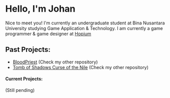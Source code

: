 # Hello, I'm Johan

Nice to meet you! I'm currently an undergraduate student at Bina Nusantara University studying Game Application & Technology. I am currently a game programmer & game designer at [Hopium](https://hopium.itch.io/)

## Past Projects:
- [BloodPriest](https://hopium.itch.io/bloodpriest) (Check my other repository)
- [Tomb of Shadows Curse of the Nile](https://hopium.itch.io/tomb-of-shadows-curse-of-the-nile) (Check my other repository)

#### Current Projects:
(Still pending)


